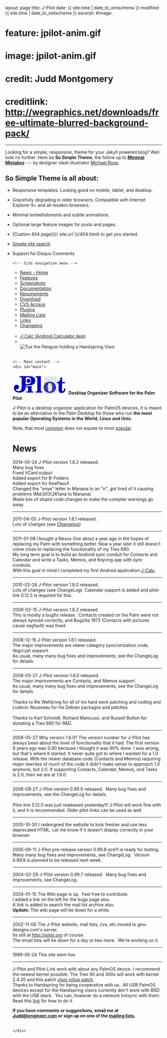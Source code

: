 layout: page
title: J-Pilot 
date: {{ site.time | date_to_xmlschema }}
modified: {{ site.time | date_to_xmlschema }}
excerpt:
#image:
#  feature: jpilot-anim.gif
#  image: jpilot-anim.gif
#  credit: Judd Montgomery
#  creditlink: http://wegraphics.net/downloads/free-ultimate-blurred-background-pack/
---

Looking for a simple, responsive, theme for your Jekyll powered blog? Well look no further. Here be **So Simple Theme**, the follow up to [**Minimal Mistakes**](http://mmistakes.github.io/minimal-mistakes) --- by designer slash illustrator [Michael Rose](http://mademistakes.com).

## So Simple Theme is all about:

* Responsive templates. Looking good on mobile, tablet, and desktop.
* Gracefully degrading in older browsers. Compatible with Internet Explorer 9+ and all modern browsers.
* Minimal embellishments and subtle animations.
* Optional large feature images for posts and pages.
* [Custom 404 page]({{ site.url }}/404.html) to get you started.
* [Simple site search](https://github.com/christian-fei/Simple-Jekyll-Search)
* Support for Disqus Comments

   </head>
   
   <body>
      
      <!-- Site navigation menu -->
     <div id="navbar">
	 <ul class="navbar">
	    <li><a href="index.html">News - Home</a></li>
	    <li><a href="features.html">Features</a></li>
	    <li><a href="sshots.html">Screenshots</a></li>
	    <li><a href="docs.html">Documentation</a></li>
	    <li><a href="requirements.html">Requirements</a></li>
	    <li><a href="download.html">Download</a></li>
	    <li><a href="cvs.html">CVS Access</a></li>
	    <li><a href="plugins.html">Plugins</a></li>
	    <li><a href="lists.html">Mailing Lists</a></li>
	    <li><a href="links.html">Links</a></li>
	    <li><a href="http://jpilot.org/ChangeLog">Changelog</a></li>
	    <br>
	    <li><a href="http://flippedbits.com/jcalc">J-Calc (Android Calculator App)</a></li>
        <li><br /><img src="images/tux-visor.gif" alt="Tux the Penguin holding a Handspring Visor" /></li>
        <br />
        </ul>
     </div>

      <!-- Main content -->
      <div id="main">
	 <p><img src="images/jpilot-anim.gif" alt="J-Pilot logo" /> <strong>Desktop Organizer Software for the Palm Pilot</strong></p>


	 <p>J-Pilot is a desktop organizer application for PalmOS devices.  It is meant 
	 to be an alternative to the Palm Desktop for those who run <strong>the most popular Operating Systems in the World, Linux and Unix.&nbsp;</strong></p>
	 
	 <p>Note, that most <a href="http://thesaurus.reference.com/search?q=common">common</a> does not equate to most <a href="http://thesaurus.reference.com/search?q=popular">popular</a>.</p>

	 <!-- Journal -->
	 <h1>News</h1>
	 <date>2014-05-24</date>
	 <entry>
	 J-Pilot version 1.8.2 released.&nbsp;<br />
	 Many bug fixes<br />
	 Fixed VCard output<br />
	 Added export for B-Folders<br />
	 Added export for KeePassX<br />
	 Changed the "enye" letter in Manana to an "n", got tired of it causing problems (Ma\303\261ana to Manana)<br />
	 Made lots of stupid code changes to make the compiler warnings go away<br />
	 </entry>
	 <hr />
	 
	 <date>2011-04-05</date>
	 <entry>
	 J-Pilot version 1.8.1 released.&nbsp;<br />
	 Lots of changes (see <a href="http://jpilot.org/ChangeLog">Changelog</a>)&nbsp;
	 </entry>
	 <hr />
	 
	 <date>2011-01-08</date>
	 <entry>
	 I bought a Nexus One about a year ago in the hopes of
	 replacing my Palm with something better.&nbsp;Now a year later it still
	 doesn't come close to replacing the functionality of my Treo 680.&nbsp;<br />
	 My long term goal is to build an Android sync conduit for
	 Contacts and Calendar and write a Tasks, Memos, and Keyring app with
	 sync conduits.<br />
	 With this goal in mind I completed my first Android application <a href="http://flippedbits.com/jcalc/">J-Calc</a>.
	 </entry>
	 <hr />
	 
	 <date>2010-02-28</date>
	 <entry>
	 J-Pilot version 1.8.0 released.&nbsp;<br />
	 Lots of changes (see ChangeLog).&nbsp;Calendar support is added and pilot-link 0.12.5 is required for this.&nbsp;
	 </entry>
	 <hr />
	 
	 <date>2009-02-15</date>
	 <entry>
	 J-Pilot version 1.6.2 released.&nbsp;<br />
	 This is mostly a bugfix release.&nbsp; Contacts created on the Palm were not always synced correctly,
	 and Bugzilla 1973 (Contacts with pictures cause segfault) was fixed.
	 </entry>
	 <hr />
	 
	 <date>2008-12-15</date>
	 <entry>
	 J-Pilot version 1.6.1 released.&nbsp;<br />
	 The major improvements are newer category syncronization code, libgcrypt support.<br />
	 As usual, many many bug fixes and improvements, see the ChangeLog for details.&nbsp;<br />
	 </entry>
	 <hr />
	 
	 <date>2008-05-27</date>
	 <entry>
	 J-Pilot version 1.6.0 released.&nbsp;<br />
	 The major improvements are Contacts, and Memos support.<br />
	 As usual, many many bug fixes and improvements, see the ChangeLog for details.&nbsp;<br /><br />
	 Thanks to Rik Wehbring for all of his hard work patching and coding and
	 Ludovic Rousseau for his Debian packages and patches.&nbsp;<br /><br />
	 Thanks to Karl Schmidt, Richard Mancussi, and Russell Button for donating a Treo 680 for R&amp;D.
	 </entry>
	 <hr />
	 
	 <date>2008-05-27</date>
	 <entry>
	 Why version 1.6.0?  The version number for J-Pilot has always been about the level of functionality that it had.  The first version 9 years ago was 0.90 because I thought it was 90% done.  I was wrong, but
	 that's where it started.  It never quite got to where I wanted for a 1.0 release.  With the newer database code (Contacts and Memos) requiring major rewrites of much of the code it didn't make sense
	 to approach 1.0 anymore, but 2.0.  If supporting Contacts, Calendar, Memos, and Tasks is 2.0, then we are at 1.6.0.
	 </entry>
	 <hr />

	 <date>2006-08-27</date>
	 <entry>
	 J-Pilot version 0.99.9 released.&nbsp;  Many bug fixes and improvements,
	 see the ChangeLog for details.&nbsp;
	 <br /><br />
	 Pilot-link 0.12.0 was just realeased yesterday!!!  J-Pilot will work fine with
	 it, and it is recommended.  Older pilot-links can be used as well.&nbsp;
	 </entry>
	 <hr />
	 
	 <date>2005-10-30</date>
	 <entry>
	 I redesigned the website to look fresher and use less deprecated HTML.  Let
	 me know if it doesn't display correctly in your browser.
	 </entry>
	 <hr />
	 
	 <date>2005-09-11</date>
	 <entry>
	 J-Pilot pre-release version 0.99.8-pre11 is ready for testing.&nbsp;
	 Many many bug fixes and improvements, see ChangeLog.&nbsp;
	 Version 0.99.8 is planned to be released next week.&nbsp;
	 </entry>
	 <hr />
	 
	 <date>2004-02-29</date>
	 <entry>
	 J-Pilot version 0.99.7 released.&nbsp;  Many bug fixes and improvements, see
	 ChangeLog.&nbsp;
	 </entry>
	 <hr />
	 
	 <date>2004-01-15</date>
	 <entry>
	 The Wiki page is up.&nbsp;  Feel free to contribute.&nbsp;<br />
	 I added a link on the left for the bugs page also.&nbsp;<br />
	 A link is added to search the mail list archive also.&nbsp;<br />
	 <strong>Update:  </strong>The wiki page will be down for a while.
	 </entry>
	 <hr />
	 
	 <date>2002-11-06</date>
	 <entry>
	 The J-Pilot website, mail lists, cvs, etc moved to gnu-designs.com's
	 server.&nbsp;<br />
	 Its still at http://jpilot.org of course.&nbsp;<br />
	 The email lists will be down for a day or two more.&nbsp;  We're working on it.
	 </entry>
	 <hr />
	 
	 <date>1999-05-24</date>
	 <entry>
	 This site went live.
	 </entry>
	 <hr />
	 
	 <!-- Rest of page -->
	 <entry>
	 J-Pilot and Pilot-Link work with about any PalmOS device.  I recommend the newest kernel possible.  The Treo 90 and 300s will work with  kernel 2.4.20 and this patch 
	 <a href="ftp://ftp.kernel.org/pub/linux/kernel/people/gregkh/usb/2.4/usb-visor-rollup-2.4.20.patch"> visor rollup patch</a>.&nbsp;<br /> Thanks to Handspring for being cooperative with us.&nbsp;  All USB PalmOS
	 devices except for the Handspring visors currently don't work with BSD with the USB stack.&nbsp;  You can, however do a network hotsync with them.&nbsp;  Read this 
	 <a href="http://lists.pilot-link.org/pipermail/pilot-link-general/2003-February/000896.html">link</a> for how to do it.&nbsp;
	 </entry>
	 
	 <!-- Footer -->
	 <p class="footer">
	 <strong>If you have comments or suggestions, email me at<br />
	    <a href="mailto&#58;Judd Montgomery &#60;judd&#064;engineer&#46;com&#62;">Judd&#064;engineer&#46;com</a>
	 or sign up on one of the <a href="lists.html">mailing lists</a>.</strong><br /><br />
	 
	 </p>
	 
      </div>

   </body>
</html>
